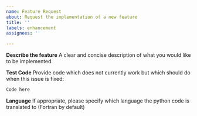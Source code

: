 ```yaml
---
name: Feature Request
about: Request the implementation of a new feature
title: ''
labels: enhancement
assignees: ''

---
```


**Describe the feature**
A clear and concise description of what you would like to be implemented.

**Test Code**
Provide code which does not currently work but which should do when this issue is fixed:
```python
Code here
```

**Language**
If appropriate, please specify which language the python code is translated to (Fortran by default)
